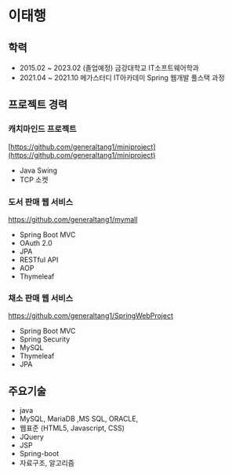 # 이태행
## 학력
- 2015.02 ~ 2023.02 (졸업예정) 금강대학교 IT소프트웨어학과
- 2021.04 ~ 2021.10 메가스터디 IT아카데미 Spring 웹개발 풀스택 과정

## 프로젝트 경력
### 캐치마인드 프로젝트
[https://github.com/generaltang1/miniproject](https://github.com/generaltang1/miniproject)
- Java Swing
- TCP 소켓

### 도서 판매 웹 서비스 
https://github.com/generaltang1/mymall
- Spring Boot MVC
- OAuth 2.0
- JPA
- RESTful API
- AOP
- Thymeleaf

### 채소 판매 웹 서비스
https://github.com/generaltang1/SpringWebProject
- Spring Boot MVC
- Spring Security
- MySQL
- Thymeleaf
- JPA

## 주요기술
- java
- MySQL, MariaDB ,MS SQL, ORACLE, 
- 웹표준 (HTML5, Javascript, CSS)
- JQuery
- JSP
- Spring-boot
- 자료구조, 알고리즘

